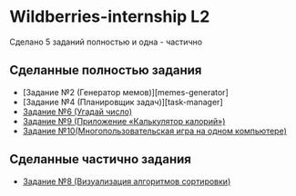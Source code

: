 # Wildberries-internship L2
Сделано 5 заданий полностью и одна - частично

## Сделанные полностью задания
- [Задание №2 (Генератор мемов)][memes-generator]
- [Задание №4 (Планировщик задач)][task-manager]
- [Задание №6 (Угадай число)](guess-number)
- [Задание №9 (Приложение «Калькулятор калорий»)](calories-calculator)
- [Задание №10(Многопользовательская игра на одном компьютере)](tic-tac-toe)

## Сделанные частично задания
- [Задание №8 (Визуализация алгоритмов сортировки)](sort-visualizer)